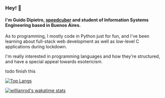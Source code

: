 ### Hey! 🐉

#### I'm Guido Dipietro, [speedcuber](https://www.worldcubeassociation.org/persons/2013DIPI01) and student of Information Systems Engineering based in Buenos Aires.

As to programming, I mostly code in Python just for fun, and I've been learning about full-stack web development as well as low-level C applications during lockdown.  

I'm really interested in programming languages and how they're structured, and have a special appeal towards esotericism.

todo finish this

<!--
**GuidoDipietro/GuidoDipietro** is a ✨ _special_ ✨ repository because its `README.md` (this file) appears on your GitHub profile.

Here are some ideas to get you started:

- 🔭 I’m currently working on ...
- 🌱 I’m currently learning ...
- 👯 I’m looking to collaborate on ...
- 🤔 I’m looking for help with ...
- 💬 Ask me about ...
- 📫 How to reach me: ...
- 😄 Pronouns: ...
- ⚡ Fun fact: ...
-->

[![Top Langs](https://github-readme-stats.vercel.app/api/top-langs/?username=GuidoDipietro&exclude_repo=micro-flex-bison&hide=TeX)](https://github.com/anuraghazra/github-readme-stats)

[![willianrod's wakatime stats](https://github-readme-stats.vercel.app/api/wakatime?username=GuidoDipietro)](https://github.com/anuraghazra/github-readme-stats)
